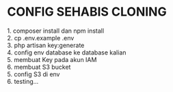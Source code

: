 <h1> CONFIG SEHABIS CLONING </h1>
1. composer install dan npm install
<br>
2. cp .env.example .env
<br>
3. php artisan key:generate
<br>
4. config env database ke database kalian
<br>
5. membuat Key pada akun IAM
<br>
6. membuat S3 bucket
<br>
5. config S3 di env
<br>
6. testing...
